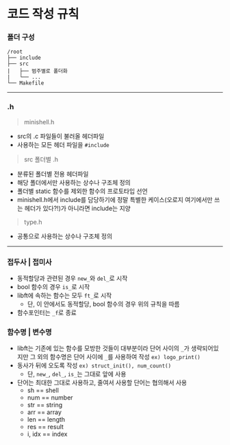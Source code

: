 # 코드 작성 규칙

### 폴더 구성
```
/root
├── include
├── src
|   ├── 범주별로 폴더화
|   └── ...
└── Makefile
```

---

### .h
> minishell.h
- src의 .c 파일들이 불러올 헤더파일
- 사용하는 모든 헤더 파일을 `#include`

> src 폴더별 .h
- 분류된 폴더별 전용 헤더파일
- 해당 폴더에서만 사용하는 상수나 구조체 정의
- 폴더별 static 함수를 제외한 함수의 프로토타입 선언
- minishell.h에서 include를 담당하기에 정말 특별한 케이스(오로지 여기에서만 쓰는 헤더가 있다?!)가 아니라면 include는 지양

> type.h
- 공통으로 사용하는 상수나 구조체 정의

---

### 접두사 | 접미사
- 동적할당과 관련된 경우 `new_`와 `del_`로 시작
- bool 함수의 경우 `is_`로 시작
- libft에 속하는 함수는 모두 `ft_`로 시작
    - 단, 이 안에서도 동적할당, bool 함수의 경우 위의 규칙을 따름
- 함수포인터는 `_f`로 종료

### 함수명 | 변수명
- libft는 기존에 있는 함수를 모방한 것들이 대부분이라 단어 사이의 `_`가 생략되어있지만 그 외의 함수명은 단어 사이에 `_`를 사용하여 작성 `ex) logo_print()`
- 동사가 뒤에 오도록 작성 `ex) struct_init(), num_count()`
    - 단, `new_`, `del_`, `is_`는 그대로 앞에 사용 
- 단어는 최대한 그대로 사용하고, 줄여서 사용할 단어는 협의해서 사용
    - sh == shell
    - num == number
    - str == string
    - arr == array
    - len == length
    - res == result
    - i, idx == index

